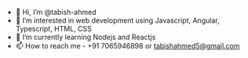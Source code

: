 - 👋 Hi, I’m @tabish-ahmed
- 👀 I’m interested in web development using Javascript, Angular, Typescript, HTML, CSS
- 🌱 I’m currently learning Nodejs and Reactjs
- 📫 How to reach me - +91 7065946898 or tabishahmed5@gmail.com

<!---
tabish-ahmed/tabish-ahmed is a ✨ special ✨ repository because its `README.md` (this file) appears on your GitHub profile.
You can click the Preview link to take a look at your changes.
--->
